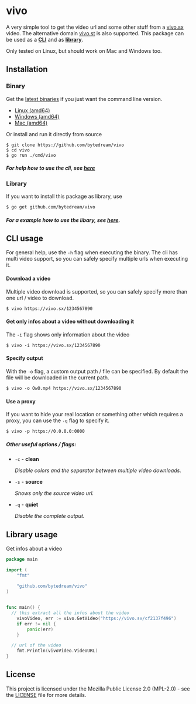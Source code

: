 # vivo

A very simple tool to get the video url and some other stuff from a [vivo.sx](https://vivo.sx) video.
The alternative domain [vivo.st](https://vivo.st) is also supported.
This package can be used as a **[CLI](#cli-usage)** and as **[library](#library-usage)**.

Only tested on Linux, but should work on Mac and Windows too.

## Installation

### Binary

Get the [latest binaries](https://github.com/ByteDream/vivo/releases/latest) if you just want the command line version.
- [Linux (amd64)](https://github.com/ByteDream/vivo/releases/download/v1.0/vivo-1.0_linux)
- [Windows (amd64)](https://github.com/ByteDream/vivo/releases/download/v1.0/vivo-1.0_windows)
- [Mac (amd64)](https://github.com/ByteDream/vivo/releases/download/v1.0/vivo-1.0_darwin)

Or install and run it directly from source
```
$ git clone https://github.com/bytedream/vivo
$ cd vivo
$ go run ./cmd/vivo
```

##### For help how to use the cli, see [here](#cli-usage)

### Library

If you want to install this package as library, use
```
$ go get github.com/bytedream/vivo
```

##### For a example how to use the libary, see [here](#library-usage).

## CLI usage

For general help, use the `-h` flag when executing the binary.
The cli has multi video support, so you can safely specify multiple urls when executing it. 

#### Download a video
Multiple video download is supported, so you can safely specify more than one url / video to download.
```
$ vivo https://vivo.sx/1234567890
```

#### Get only infos about a video without downloading it
The `-i` flag shows only information about the video
```
$ vivo -i https://vivo.sx/1234567890
```

#### Specify output
With the `-o` flag, a custom output path / file can be specified. By default the file will be downloaded in the current path.
```
$ vivo -o OwO.mp4 https://vivo.sx/1234567890
```

#### Use a proxy
If you want to hide your real location or something other which requires a proxy, you can use the `-q` flag to specify it.
```
$ vivo -p https://0.0.0.0:0000
```

##### Other useful options / flags:
- `-c` - **clean**
  
  *Disable colors and the separator between multiple video downloads.*
- `-s` - **source**
  
  *Shows only the source video url.*
- `-q` - **quiet**
  
  *Disable the complete output.*


## Library usage

Get infos about a video
```go
package main

import (
    "fmt"
    
    "github.com/bytedream/vivo"
)


func main() {
  // this extract all the infos about the video
    vivoVideo, err := vivo.GetVideo("https://vivo.sx/cf2137f496")
    if err != nil {
        panic(err)
    }

  // url of the video
    fmt.Println(vivoVideo.VideoURL)
}
```

## License

This project is licensed under the Mozilla Public License 2.0 (MPL-2.0) - see the [LICENSE](LICENCE) file for more details.
